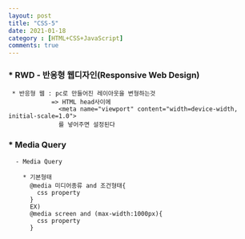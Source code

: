 ```yaml
---
layout: post
title: "CSS-5"
date: 2021-01-18
category : [HTML+CSS+JavaScript]
comments: true
---
```


### * RWD - 반응형 웹디자인(Responsive Web Design)
```
 * 반응형 웹 : pc로 만들어진 레이아웃을 변형하는것
            => HTML head사이에
              <meta name="viewport" content="width=device-width, initial-scale=1.0">
              를 넣어주면 설정된다
```

### * Media Query
```
  - Media Query

    * 기본형태
      @media 미디어종류 and 조건형태{
        css property
      }
      EX)
      @media screen and (max-width:1000px){
        css property
      }

```
